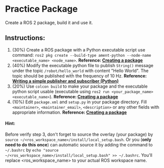 # Practice Package
Create a ROS 2 package, build it and use it. 

## Instructions: 
1. (30%) Create a ROS package with a Python executable script use command: `ros2 pkg create --build-type ament-python --node-name <executable_name> <node_name>`. **Reference: [Creating a package](https://docs.ros.org/en/humble/Tutorials/Beginner-Client-Libraries/Creating-Your-First-ROS2-Package.html)**
2. (40%) Modify the executable python file to publish `String()` message under the topic `/robot/hello_world` with content "Hello World". The topic should be published with the frequency of 10 Hz. **Reference: [Writing a simple publisher and subscriber (Python)](https://docs.ros.org/en/humble/Tutorials/Beginner-Client-Libraries/Writing-A-Simple-Py-Publisher-And-Subscriber.html)**
3. (20%) Use `colcon build` to make your package and the executable python script usable (executable using `ros2 run <your_package_name> <executable_name>`). **Reference: [Creating a package](https://docs.ros.org/en/humble/Tutorials/Beginner-Client-Libraries/Creating-Your-First-ROS2-Package.html)**
4. (10%) Edit `package.xml` and `setup.py` in your package directory. Fill `<maintainer>`, `<maintainer_email>`, `<description>` or any other fields with appropriate information. **Reference: [Creating a package](https://docs.ros.org/en/humble/Tutorials/Beginner-Client-Libraries/Creating-Your-First-ROS2-Package.html)**

#### Hint:
Before verify step 3, don't forget to source the overlay (your package) by `source ~/<ros_workspace_name>/install/local_setup.bash`. Or you (**only need to do this once**) can automatic source it by adding the command to `~/.bashrc` by `echo "source ~/<ros_workspace_name>/install/local_setup.bash" >> ~/.bashrc`. You'll replace <ros_workspace_name> to your actual ROS workspace name.
